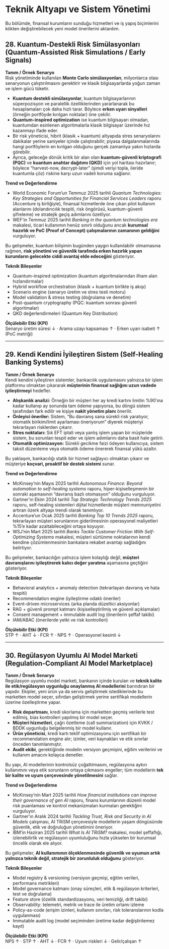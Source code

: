 # Teknik Altyapı ve Sistem Yönetimi

Bu bölümde, finansal kurumların sunduğu hizmetleri ve iş yapış biçimlerini kökten değiştirebilecek yeni model önerilerini aktardım.

## 28. Kuantum-Destekli Risk Simülasyonları (Quantum-Assisted Risk Simulations / Early Signals)

**Tanım / Örnek Senaryo**  
Risk yönetiminde kullanılan **Monte Carlo simülasyonları**, milyonlarca olası senaryonun çalıştırılmasını gerektirir ve klasik bilgisayarlarda yoğun zaman ve işlem gücü tüketir.  
- **Kuantum destekli simülasyonlar**, kuantum bilgisayarlarının süperpozisyon ve paralellik özelliklerinden yararlanarak bu hesaplamaları çok daha hızlı tarar. Böylece **erken uyarı sinyalleri** (örneğin portföyde kırılgan noktalar) öne çekilir.  
- **Quantum-inspired optimization** ise kuantum bilgisayarı olmadan, kuantumdan esinlenen algoritmalarla klasik bilgisayar üzerinde hız kazanmayı ifade eder.  
- Bir risk yöneticisi, hibrit (klasik + kuantum) altyapıda stres senaryolarını dakikalar yerine saniyeler içinde çalıştırabilir; piyasa dalgalanmalarında hangi portföylerin en kırılgan olduğunu gerçek zamanlıya yakın hızlarda görebilir.  
- Ayrıca, geleceğe dönük kritik bir alan olan **kuantum-güvenli kriptografi (PQC)** ve **kuantum anahtar dağıtımı (QKD)** için yol haritası hazırlanır; böylece “harvest-now, decrypt-later” (şimdi veriyi topla, ileride kuantumla çöz) riskine karşı uzun vadeli koruma sağlanır.  

**Trend ve Değerlendirme**  
- World Economic Forum’un Temmuz 2025 tarihli *Quantum Technologies: Key Strategies and Opportunities for Financial Services Leaders* raporu (Accenture iş birliğiyle), finansal hizmetlerde öne çıkan pilot kullanım alanlarını (dolandırıcılık tespiti, risk öngörüsü, kuantum-güvenli şifreleme) ve stratejik geçiş adımlarını özetliyor.  
- WEF’in Temmuz 2025 tarihli *Banking in the quantum technologies era* makalesi, ticari kullanımın henüz sınırlı olduğunu ancak **kurumsal hazırlık ve PoC (Proof of Concept) çalışmalarının zamanının geldiğini** vurguluyor.  

Bu gelişmeler, kuantum bilişimin bugünden yaygın kullanılabilir olmamasına rağmen, **risk yönetimi ve güvenlik tarafında erken hazırlık yapan kurumların gelecekte ciddi avantaj elde edeceğini** gösteriyor.  

**Teknik Bileşenler**  
- Quantum-inspired optimization (kuantum algoritmalarından ilham alan hızlandırmalar)  
- Hybrid workflow orchestration (klasik + kuantum birlikte iş akışı)  
- Scenario engine (senaryo üretim ve stres testi motoru)  
- Model validation & stress testing (doğrulama ve denetim)  
- Post-quantum cryptography (PQC: kuantum sonrası güvenli algoritmalar)  
- QKD değerlendirmeleri (Quantum Key Distribution)  

**Ölçülebilir Etki (KPI)**  
Senaryo üretim süresi ↓ · Arama uzayı kapsaması ↑ · Erken uyarı isabeti ↑ (PoC metriği)  

---

## 29. Kendi Kendini İyileştiren Sistem (Self-Healing Banking Systems)

**Tanım / Örnek Senaryo**  
Kendi kendini iyileştiren sistemler, bankacılık uygulamasını yalnızca bir işlem platformu olmaktan çıkararak **müşterinin finansal sağlığını uzun vadede iyileştirmeyi** hedefler.  
- **Alışkanlık analizi:** Örneğin bir müşteri her ay kredi kartını limitin %90’ına kadar kullanıp ay sonunda tam ödeme yapıyorsa, bu döngü sistem tarafından fark edilir ve kişiye **nakit yönetim planı** önerilir.  
- **Önleyici öneriler:** Sistem, “Bu davranış sana sürekli risk yaratıyor, otomatik birikim/limit ayarlaması öneriyorum” diyerek müşteriyi tekrarlayan risklerden çıkarır.  
- **Stres noktaları:** Sık EFT iptali veya yanlış işlem yapan bir müşteride sistem, bu sorunları tespit eder ve işlem adımlarını daha basit hale getirir.  
- **Otomatik optimizasyon:** Sürekli gecikme faizi ödeyen kullanıcıya, sistem taksit düzenleme veya otomatik ödeme önererek finansal yükü azaltır.  

Bu yaklaşım, bankacılığı statik bir hizmet sağlayıcı olmaktan çıkarır ve müşteriye **koçvari, proaktif bir destek sistemi** sunar.  

**Trend ve Değerlendirme**  
- McKinsey’nin Mayıs 2025 tarihli *Autonomous Finance: Beyond automation to self-healing systems* raporu, hiper-kişiselleşmenin bir sonraki aşamasının “davranış bazlı otomasyon” olduğunu vurguluyor.  
- Gartner’ın Ekim 2024 tarihli *Top Strategic Technology Trends 2025* raporu, self-healing sistemleri dijital hizmetlerde müşteri memnuniyetini artıran özerk altyapı trendi olarak tanımlıyor.  
- Accenture’un Ocak 2025 tarihli *Banking Top 10 Trends 2025* raporu, tekrarlayan müşteri sorunlarının giderilmesinin operasyonel maliyetleri %15’e kadar azaltabileceğini ortaya koyuyor.  
- WSJ’nin Mart 2025 tarihli *Banks Tackle Customer Friction With Self-Optimizing Systems* makalesi, müşteri sürtünme noktalarının kendi kendine çözümlenmesinin bankalara rekabet avantajı sağladığını belirtiyor.  

Bu gelişmeler, bankacılığın yalnızca işlem kolaylığı değil, **müşteri davranışlarını iyileştirerek kalıcı değer yaratma** aşamasına geçtiğini gösteriyor.  

**Teknik Bileşenler**  
- Behavioral analytics + anomaly detection (tekrarlayan davranış ve hata tespiti)  
- Recommendation engine (iyileştirme odaklı öneriler)  
- Event-driven microservices (arka planda düzeltici aksiyonlar)  
- RAG + güvenli prompt katmanı (kişiselleştirilmiş ve güvenli açıklamalar)  
- Consent management + immutable audit log (önerilerin şeffaf takibi)  
- IAM/ABAC (önerilerde yetki ve risk kontrolleri)  

**Ölçülebilir Etki (KPI)**  
STP ↑ · AHT ↓ · FCR ↑ · NPS ↑ · Operasyonel kesinti ↓  

---

## 30. Regülasyon Uyumlu AI Model Marketi (Regulation-Compliant AI Model Marketplace)

**Tanım / Örnek Senaryo**  
Regülasyon uyumlu model marketi, bankanın içinde kurulan ve **teknik kalite ile etik/regülasyon uygunluğu onaylanmış AI modellerini** barındıran bir yapıdır. Ekipler, yeni ürün ya da servis geliştirmek istediklerinde bu marketten model seçer, sıfırdan geliştirmek yerine sertifikalı modellerin üzerine özelleştirme yapar.  
- **Risk departmanı**, kredi skorlama için marketten geçmiş verilerle test edilmiş, bias kontrolleri yapılmış bir model seçer.  
- **Müşteri hizmetleri**, çağrı özetleme (call summarization) için KVKK / BDDK uygunluğu belgelenmiş bir model kullanır.  
- **Ürün yöneticisi**, kredi kartı teklif optimizasyonu için sertifikalı bir recommendation engine alır; izinler, veri kaynakları ve etik sınırlar önceden tanımlanmıştır.  
- **Audit ekibi**, gerektiğinde modelin versiyon geçmişini, eğitim verilerini ve kullanım amacını kolayca denetler.  

Bu yapı, AI modellerinin kontrolsüz çoğaltılmasını, regülasyona aykırı kullanımını veya etik sorunların ortaya çıkmasını engeller; tüm modellerin **tek bir kalite ve uyum çerçevesinde yönetilmesini** sağlar.  

**Trend ve Değerlendirme**  
- McKinsey’nin Mart 2025 tarihli *How financial institutions can improve their governance of gen AI* raporu, finans kurumlarının düzenli model risk puanlaması ve kontrol mekanizmaları kurmaları gerektiğini vurguluyor.  
- Gartner’ın Aralık 2024 tarihli *Tackling Trust, Risk and Security in AI Models* çalışması, AI TRiSM çerçevesiyle modellerin yaşam döngüsünde güvenlik, etik ve doğruluğun yönetimini öneriyor.  
- IBM’in Haziran 2025 tarihli *What Is AI TRiSM?* makalesi, model şeffaflığı, izlenebilirlik ve regülasyon uyumluluğunu hızla yükselen bir kurumsal öncelik olarak ele alıyor.  

Bu gelişmeler, **AI kullanımının ölçeklenmesinde güvenlik ve uyumun artık yalnızca teknik değil, stratejik bir zorunluluk olduğunu** gösteriyor.  

**Teknik Bileşenler**  
- Model registry & versioning (versiyon geçmişi, eğitim verileri, performans metrikleri)  
- Model governance katmanı (onay süreçleri, etik & regülasyon kriterleri, test ve doğrulama)  
- Feature store (özellik standardizasyonu, veri temizliği, drift takibi)  
- Observability: telemetri, metrik ve trace ile üretim ortamı izleme  
- Policy-as-code (erişim izinleri, kullanım sınırları, risk toleranslarının kodla uygulanması)  
- Immutable audit log (model seçiminden üretime kadar değiştirilemez kayıt)  

**Ölçülebilir Etki (KPI)**  
NPS ↑ · STP ↑ · AHT ↓ · FCR ↑ · Uyum riskleri ↓ · Gelir/çalışan ↑  
